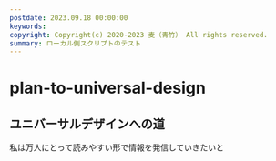```yaml
---
postdate: 2023.09.18 00:00:00
keywords:
copyright: Copyright(c) 2020-2023 麦（青竹） All rights reserved.
summary: ローカル側スクリプトのテスト
---
```


# plan-to-universal-design

## ユニバーサルデザインへの道

私は万人にとって読みやすい形で情報を発信していきたいと

